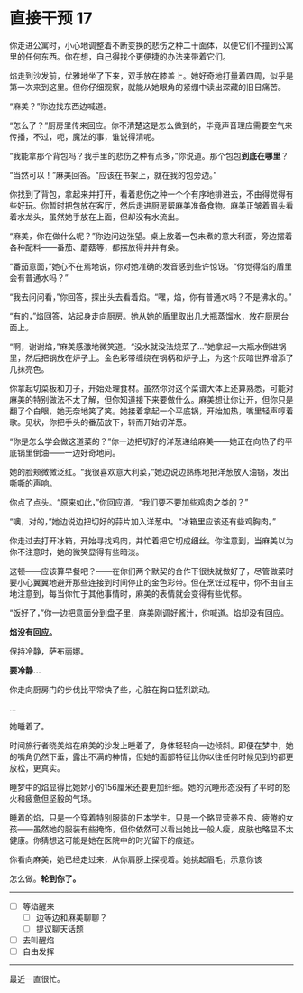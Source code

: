 # 直接干预 17

你走进公寓时，小心地调整着不断变换的悲伤之种二十面体，以便它们不撞到公寓里的任何东西。你在想，自己得找个更便捷的办法来带着它们。

焰走到沙发前，优雅地坐了下来，双手放在膝盖上。她好奇地打量着四周，似乎是第一次来到这里。但你仔细观察，就能从她眼角的紧绷中读出深藏的旧日痛苦。

“麻美？”你边找东西边喊道。

“怎么了？”厨房里传来回应。你不清楚这是怎么做到的，毕竟声音理应需要空气来传播，不过，呃，魔法的事，谁说得清呢。

“我能拿那个背包吗？我手里的悲伤之种有点多，”你说道。那个包包**到底在哪里**？

“当然可以！”麻美回答。“应该在书架上，就在我的包旁边。”

你找到了背包，拿起来并打开，看着悲伤之种一个个有序地排进去，不由得觉得有些好玩。你暂时把包放在客厅，然后走进厨房帮麻美准备食物。麻美正皱着眉头看着水龙头，虽然她手放在上面，但却没有水流出。

“麻美，你在做什么呢？”你边问边张望。桌上放着一包未煮的意大利面，旁边摆着各种配料——番茄、蘑菇等，都摆放得井井有条。

“番茄意面，”她心不在焉地说，你对她准确的发音感到些许惊讶。“你觉得焰的盾里会有普通水吗？”

“我去问问看，”你回答，探出头去看着焰。“嘿，焰，你有普通水吗？不是沸水的。”

“有的，”焰回答，站起身走向厨房。她从她的盾里取出几大瓶蒸馏水，放在厨房台面上。

“啊，谢谢焰，”麻美感激地微笑道。“没水就没法烧菜了...”她拿起一大瓶水倒进锅里，然后把锅放在炉子上。金色彩带缠绕在锅柄和炉子上，为这个灰暗世界增添了几抹亮色。

你拿起切菜板和刀子，开始处理食材。虽然你对这个菜谱大体上还算熟悉，可能对麻美的特别做法不太了解，但你知道接下来要做什么。麻美想让你让开，但你只是翻了个白眼，她无奈地笑了笑。她接着拿起一个平底锅，开始加热，嘴里轻声哼着歌。见状，你把手头的番茄放下，转而开始切洋葱。

“你是怎么学会做这道菜的？”你一边把切好的洋葱递给麻美——她正在向热了的平底锅里倒油——一边好奇地问。

她的脸颊微微泛红。“我很喜欢意大利菜，”她边说边熟练地把洋葱放入油锅，发出嘶嘶的声响。

你点了点头。“原来如此，”你回应道。“我们要不要加些鸡肉之类的？”

“噢，对的，”她边说边把切好的蒜片加入洋葱中。“冰箱里应该还有些鸡胸肉。”

你走过去打开冰箱，开始寻找鸡肉，并忙着把它切成细丝。你注意到，当麻美以为你不注意时，她的微笑显得有些暗淡。

这顿——应该算早餐吧？——在你们两个默契的合作下很快就做好了，尽管做菜时要小心翼翼地避开那些连接到时间停止的金色彩带。但在烹饪过程中，你不由自主地注意到，每当你忙于其他事情时，麻美的表情就会变得有些忧郁。

“饭好了，”你一边把意面分到盘子里，麻美刚调好酱汁，你喊道。焰却没有回应。

**焰没有回应。**

保持冷静，萨布丽娜。

**要冷静...**

你走向厨房门的步伐比平常快了些，心脏在胸口猛烈跳动。

...

她睡着了。

时间旅行者晓美焰在麻美的沙发上睡着了，身体轻轻向一边倾斜。即便在梦中，她的嘴角仍然下垂，露出不满的神情，但她的面部特征比你以往任何时候见到的都更放松，更真实。

睡梦中的焰显得比她娇小的156厘米还要更加纤细。她的沉睡形态没有了平时的怒火和疲惫但坚毅的气场。

睡着的焰，只是一个穿着特别服装的日本学生。只是一个略显营养不良、疲倦的女孩——虽然她的服装有些掩饰，但你依然可以看出她比一般人瘦，皮肤也略显不太健康。你猜想这可能是她在医院中的时光留下的痕迹。

你看向麻美，她已经走过来，从你肩膀上探视着。她挑起眉毛，示意你该

怎么做。**轮到你了。**

---

- [ ] 等焰醒来
  - [ ] 边等边和麻美聊聊？
  - [ ] 提议聊天话题
- [ ] 去叫醒焰
- [ ] 自由发挥

---

最近一直很忙。
